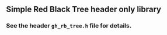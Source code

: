 ## Simple Red Black Tree header only library

### See the header `gh_rb_tree.h` file for details.



